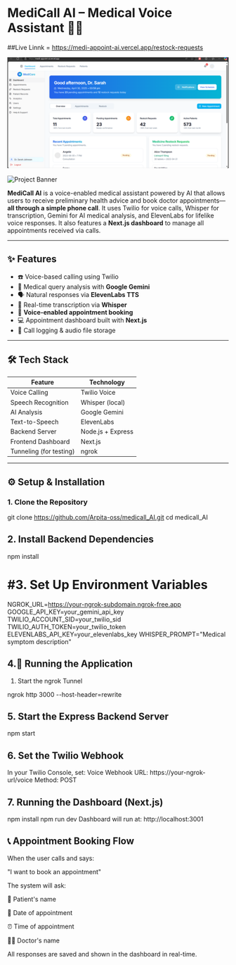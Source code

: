 # MediCall AI – Medical Voice Assistant 🤖📞

##Live Linnk = https://medi-appoint-ai.vercel.app/restock-requests

![Dashboard Preview](images/dashboards.png)


![Project Banner](https://via.placeholder.com/800x300?text=MediCall+AI+Voice+Assistant)

**MediCall AI** is a voice-enabled medical assistant powered by AI that allows users to receive preliminary health advice and book doctor appointments—**all through a simple phone call**. It uses Twilio for voice calls, Whisper for transcription, Gemini for AI medical analysis, and ElevenLabs for lifelike voice responses. It also features a **Next.js dashboard** to manage all appointments received via calls.

---

## ✨ Features

- ☎️ Voice-based calling using Twilio
- 🧠 Medical query analysis with **Google Gemini**
- 🗣️ Natural responses via **ElevenLabs TTS**
- 🧾 Real-time transcription via **Whisper**
- 📅 **Voice-enabled appointment booking**
- 💻 Appointment dashboard built with **Next.js**
- 📝 Call logging & audio file storage

---

## 🛠️ Tech Stack

| Feature                  | Technology               |
|--------------------------|--------------------------|
| Voice Calling            | Twilio Voice             |
| Speech Recognition       | Whisper (local)          |
| AI Analysis              | Google Gemini            |
| Text-to-Speech           | ElevenLabs               |
| Backend Server           | Node.js + Express        |
| Frontend Dashboard       | Next.js                  |
| Tunneling (for testing)  | ngrok                    |

---



## ⚙️ Setup & Installation

### 1. Clone the Repository

git clone https://github.com/Arpita-oss/medicall_AI.git
cd medicall_AI

## 2. Install Backend Dependencies
npm install

# #3. Set Up Environment Variables
NGROK_URL=https://your-ngrok-subdomain.ngrok-free.app
GOOGLE_API_KEY=your_gemini_api_key
TWILIO_ACCOUNT_SID=your_twilio_sid
TWILIO_AUTH_TOKEN=your_twilio_token
ELEVENLABS_API_KEY=your_elevenlabs_key
WHISPER_PROMPT="Medical symptom description"

## 4.🚀 Running the Application
1. Start the ngrok Tunnel
   
ngrok http 3000 --host-header=rewrite

## 5. Start the Express Backend Server
npm start

## 6. Set the Twilio Webhook
In your Twilio Console, set:
Voice Webhook URL: https://your-ngrok-url/voice
Method: POST

## 7. Running the Dashboard (Next.js)
npm install
npm run dev
Dashboard will run at: http://localhost:3001

## 📞 Appointment Booking Flow
When the user calls and says:

"I want to book an appointment"

The system will ask:

🧑 Patient's name

📆 Date of appointment

⏰ Time of appointment

👨‍⚕️ Doctor's name

All responses are saved and shown in the dashboard in real-time.

